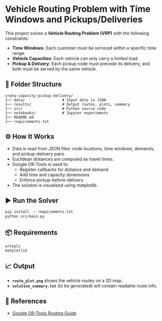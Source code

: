 # Vehicle Routing Problem with Time Windows and Pickups/Deliveries

This project solves a **Vehicle Routing Problem (VRP)** with the following constraints:
- **Time Windows**: Each customer must be serviced within a specific time range.
- **Vehicle Capacities**: Each vehicle can only carry a limited load.
- **Pickup & Delivery**: Each pickup node must precede its delivery, and both must be served by the same vehicle.

## 📁 Folder Structure
```
vrptw-capacity-pickup-delivery/
├── data/                 # Input data in JSON
├── results/              # Output routes, plots, summary
├── src/                  # Python source code
├── notebooks/            # Jupyter experiments
├── README.md
├── requirements.txt
```

## ⚙️ How It Works
- Data is read from JSON files: node locations, time windows, demands, and pickup-delivery pairs.
- Euclidean distances are computed as travel times.
- Google OR-Tools is used to:
  - Register callbacks for distance and demand
  - Add time and capacity dimensions
  - Enforce pickup-before-delivery
- The solution is visualized using matplotlib.

## ▶️ Run the Solver
```bash
pip install -r requirements.txt
python src/main.py
```

## 📦 Requirements
```
ortools
matplotlib
```

## 📈 Output
- **`route_plot.png`** shows the vehicle routes on a 2D map.
- **`solution_summary.txt`** (to be generated) will contain readable route info.

## 🔗 References
- [Google OR-Tools Routing Guide](https://developers.google.com/optimization/routing)
